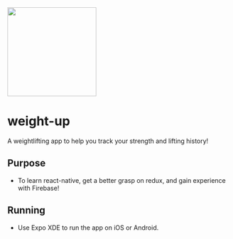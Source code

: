 <img src="https://image.ibb.co/d7KhsT/logo.png" width="200px">

# weight-up

A weightlifting app to help you track your strength and lifting history! 

## Purpose
* To learn react-native, get a better grasp on redux, and gain experience with Firebase! 

## Running
* Use Expo XDE to run the app on iOS or Android. 
